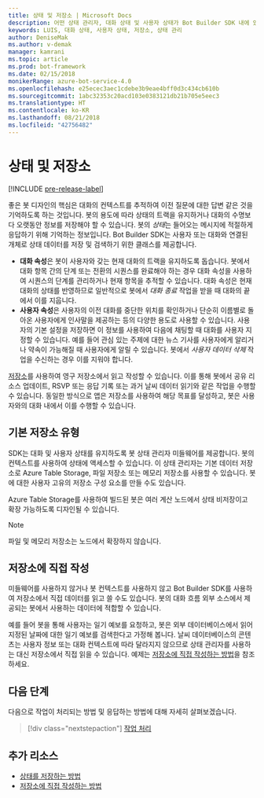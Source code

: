 ```yaml
---
title: 상태 및 저장소 | Microsoft Docs
description: 어떤 상태 관리자, 대화 상태 및 사용자 상태가 Bot Builder SDK 내에 있는지 설명합니다.
keywords: LUIS, 대화 상태, 사용자 상태, 저장소, 상태 관리
author: DeniseMak
ms.author: v-demak
manager: kamrani
ms.topic: article
ms.prod: bot-framework
ms.date: 02/15/2018
monikerRange: azure-bot-service-4.0
ms.openlocfilehash: e25ecec3aec1cdebe3b9eae4bff0d3c434cb610b
ms.sourcegitcommit: 1abc32353c20acd103e0383121db21b705e5eec3
ms.translationtype: HT
ms.contentlocale: ko-KR
ms.lasthandoff: 08/21/2018
ms.locfileid: "42756482"
---
```

# <a name="state-and-storage"></a>상태 및 저장소
[!INCLUDE [pre-release-label](../includes/pre-release-label.md)]

좋은 봇 디자인의 핵심은 대화의 컨텍스트를 추적하여 이전 질문에 대한 답변 같은 것을 기억하도록 하는 것입니다.
봇의 용도에 따라 상태의 트랙을 유지하거나 대화의 수명보다 오랫동안 정보를 저장해야 할 수 있습니다.
봇의 *상태*는 들어오는 메시지에 적절하게 응답하기 위해 기억하는 정보입니다. Bot Builder SDK는 사용자 또는 대화와 연결된 개체로 상태 데이터를 저장 및 검색하기 위한 클래스를 제공합니다.

* **대화 속성**은 봇이 사용자와 갖는 현재 대화의 트랙을 유지하도록 돕습니다. 봇에서 대화 항목 간의 단계 또는 전환의 시퀀스를 완료해야 하는 경우 대화 속성을 사용하여 시퀀스의 단계를 관리하거나 현재 항목을 추적할 수 있습니다. 대화 속성은 현재 대화의 상태를 반영하므로 일반적으로 봇에서 _대화 종료_ 작업을 받을 때 대화의 끝에서 이를 지웁니다.
* **사용자 속성**은 사용자의 이전 대화를 중단한 위치를 확인하거나 단순히 이름별로 돌아온 사용자에게 인사말을 제공하는 등의 다양한 용도로 사용할 수 있습니다. 사용자의 기본 설정을 저장하면 이 정보를 사용하여 다음에 채팅할 때 대화를 사용자 지정할 수 있습니다. 예를 들어 관심 있는 주제에 대한 뉴스 기사를 사용자에게 알리거나 약속이 가능해질 때 사용자에게 알릴 수 있습니다. 봇에서 _사용자 데이터 삭제_ 작업을 수신하는 경우 이를 지워야 합니다.

[저장소](bot-builder-howto-v4-storage.md)를 사용하여 영구 저장소에서 읽고 작성할 수 있습니다. 이를 통해 봇에서 공유 리소스 업데이트, RSVP 또는 응답 기록 또는 과거 날씨 데이터 읽기와 같은 작업을 수행할 수 있습니다. 동일한 방식으로 앱은 저장소를 사용하여 해당 목표를 달성하고, 봇은 사용자와의 대화 내에서 이를 수행할 수 있습니다.

<!-- 
*Conversation state* pertains to the current conversation that the user is having with your bot. When the conversation ends, your bot deletes this data.

You can also store *user state* that persists after a conversation ends. For example, if you store a user's preferences, you can use that information to customize the conversation the next time you chat. For example, you might alert the user to a news article about a topic that interests her, or alert a user when an appointment becomes available. 
-->

<!-- You should generally avoid saving state using a global variable or function closures.
Doing so will create issues when you want to scale out your bot. Instead, use the conversation state and user state middleware that the BotBuilder SDK provides --> 


## <a name="types-of-underlying-storage"></a>기본 저장소 유형

SDK는 대화 및 사용자 상태를 유지하도록 봇 상태 관리자 미들웨어를 제공합니다. 봇의 컨텍스트를 사용하여 상태에 액세스할 수 있습니다. 이 상태 관리자는 기본 데이터 저장소로 Azure Table Storage, 파일 저장소 또는 메모리 저장소를 사용할 수 있습니다. 봇에 대한 사용자 고유의 저장소 구성 요소를 만들 수도 있습니다.

Azure Table Storage를 사용하여 빌드된 봇은 여러 계산 노드에서 상태 비저장이고 확장 가능하도록 디자인될 수 있습니다.

> [!NOTE] 
> 파일 및 메모리 저장소는 노드에서 확장하지 않습니다.

## <a name="writing-directly-to-storage"></a>저장소에 직접 작성

미들웨어를 사용하지 않거나 봇 컨텍스트를 사용하지 않고 Bot Builder SDK를 사용하여 저장소에서 직접 데이터를 읽고 쓸 수도 있습니다. 봇의 대화 흐름 외부 소스에서 제공되는 봇에서 사용하는 데이터에 적합할 수 있습니다.

예를 들어 봇을 통해 사용자는 일기 예보를 요청하고, 봇은 외부 데이터베이스에서 읽어 지정된 날짜에 대한 일기 예보를 검색한다고 가정해 봅니다. 날씨 데이터베이스의 콘텐츠는 사용자 정보 또는 대화 컨텍스트에 따라 달라지지 않으므로 상태 관리자를 사용하는 대신 저장소에서 직접 읽을 수 있습니다.  예제는 [저장소에 직접 작성하는 방법](bot-builder-howto-v4-storage.md)을 참조하세요.

## <a name="next-steps"></a>다음 단계

다음으로 작업이 처리되는 방법 및 응답하는 방법에 대해 자세히 살펴보겠습니다.

> [!div class="nextstepaction"]
> [작업 처리](bot-builder-concept-activity-processing.md)

## <a name="additional-resources"></a>추가 리소스

- [상태를 저장하는 방법](bot-builder-howto-v4-state.md)
- [저장소에 직접 작성하는 방법](bot-builder-howto-v4-storage.md)
